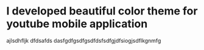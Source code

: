 # I developed beautiful color theme for youtube mobile application
ajlsdhfljk
dfdsafds
dasfgdfgsdfgsdfdsfsdfgjdfsiogjsdflkgnmfg